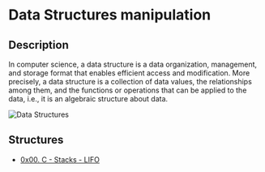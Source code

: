 # Data Structures manipulation

## Description
In computer science, a data structure is a data organization, management, and storage format that enables efficient access and modification. More precisely, a data structure is a collection of data values, the relationships among them, and the functions or operations that can be applied to the data, i.e., it is an algebraic structure about data.

![Data Structures](https://cdn.ttgtmedia.com/rms/onlineimages/whatis-data_structure_mobile.png)

 ## Structures

*  [0x00. C - Stacks - LIFO](./stacks-lifo)
